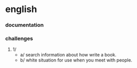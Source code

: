 # english
### documentation
### challenges
1. 1/
   - a/ search information about how write a book.
   - b/ white situation for use when you meet with people.
